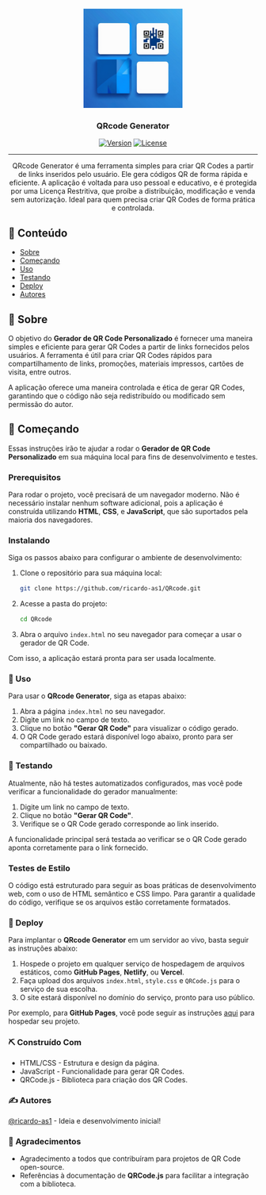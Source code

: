 <p align="center">
  <a href="" rel="noopener">
 <img width=200px height=200px src="Assets/logo.png" alt="Project logo"></a>
</p>

<h3 align="center">QRcode Generator</h3>

<div align="center">

[![Version](https://img.shields.io/badge/Beta-1.0.0-blue?style=plastic.svg)](https://github.com/ricardo-as1/QRcode) 
[![License](https://img.shields.io/badge/License-RIC_1.0-blue?style=plastic.svg)](https://github.com/ricardo-as1/QRcode/blob/main/LICENSE)

</div>

---

<p align="center"> QRcode Generator é uma ferramenta simples para criar QR Codes a partir de links inseridos pelo usuário. Ele gera códigos QR de forma rápida e eficiente. A aplicação é voltada para uso pessoal e educativo, e é protegida por uma Licença Restritiva, que proíbe a distribuição, modificação e venda sem autorização. Ideal para quem precisa criar QR Codes de forma prática e controlada.
    <br>
</p>

## 📝 Conteúdo

- [Sobre](#about)
- [Começando](#getting_started)
- [Uso](#usage)
- [Testando](#built_using)
- [Deploy](#Deploy)
- [Autores](#authors)

## 🧐 Sobre <a name = "about"></a>

O objetivo do **Gerador de QR Code Personalizado** é fornecer uma maneira simples e eficiente para gerar QR Codes a partir de links fornecidos pelos usuários. A ferramenta é útil para criar QR Codes rápidos para compartilhamento de links, promoções, materiais impressos, cartões de visita, entre outros.

A aplicação oferece uma maneira controlada e ética de gerar QR Codes, garantindo que o código não seja redistribuído ou modificado sem permissão do autor.


## 🏁 Começando <a name = "getting_started"></a>

Essas instruções irão te ajudar a rodar o **Gerador de QR Code Personalizado** em sua máquina local para fins de desenvolvimento e testes.

### Prerequisitos

Para rodar o projeto, você precisará de um navegador moderno. Não é necessário instalar nenhum software adicional, pois a aplicação é construída utilizando **HTML**, **CSS**, e **JavaScript**, que são suportados pela maioria dos navegadores.

### Instalando

Siga os passos abaixo para configurar o ambiente de desenvolvimento:

1. Clone o repositório para sua máquina local:
   ```bash
   git clone https://github.com/ricardo-as1/QRcode.git
   ```
2. Acesse a pasta do projeto:
    ```bash
    cd QRcode
    ```
3. Abra o arquivo `index.html` no seu navegador para começar a usar o gerador de QR Code.

Com isso, a aplicação estará pronta para ser usada localmente.

### 🎈 Uso <a name="usage"></a>

Para usar o **QRcode Generator**, siga as etapas abaixo:

1. Abra a página `index.html` no seu navegador.
2. Digite um link no campo de texto.
3. Clique no botão **"Gerar QR Code"** para visualizar o código gerado.
4. O QR Code gerado estará disponível logo abaixo, pronto para ser compartilhado ou baixado.

### 🔧 Testando <a name="tests"></a>
Atualmente, não há testes automatizados configurados, mas você pode verificar a funcionalidade do gerador manualmente:

1. Digite um link no campo de texto.
2. Clique no botão **"Gerar QR Code"**.
3. Verifique se o QR Code gerado corresponde ao link inserido.

A funcionalidade principal será testada ao verificar se o QR Code gerado aponta corretamente para o link fornecido.

### Testes de Estilo
O código está estruturado para seguir as boas práticas de desenvolvimento web, com o uso de HTML semântico e CSS limpo. Para garantir a qualidade do código, verifique se os arquivos estão corretamente formatados.

### 🚀 Deploy <a name="deployment"></a>
Para implantar o **QRcode Generator** em um servidor ao vivo, basta seguir as instruções abaixo:

1. Hospede o projeto em qualquer serviço de hospedagem de arquivos estáticos, como **GitHub Pages**, **Netlify**, ou **Vercel**.
2. Faça upload dos arquivos `index.html`, `style.css` e `QRCode.js` para o serviço de sua escolha.
3. O site estará disponível no domínio do serviço, pronto para uso público.

Por exemplo, para **GitHub Pages**, você pode seguir as instruções [aqui](https://docs.github.com/en/pages/getting-started-with-github-pages) para hospedar seu projeto.

### ⛏️ Construído Com <a name="built_using"></a>
- HTML/CSS - Estrutura e design da página.
- JavaScript - Funcionalidade para gerar QR Codes.
- QRCode.js - Biblioteca para criação dos QR Codes.

### ✍️ Autores <a name="authors"></a>
[@ricardo-as1](https://github.com/ricardo-as1) - Ideia e desenvolvimento inicial!

### 🎉 Agradecimentos <a name="acknowledgement"></a>
- Agradecimento a todos que contribuíram para projetos de QR Code open-source.
- Referências à documentação de **QRCode.js** para facilitar a integração com a biblioteca.